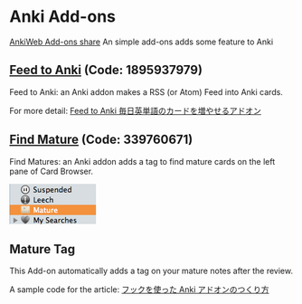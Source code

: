 # Anki Add-ons

[AnkiWeb Add-ons share](https://ankiweb.net/shared/info/1299246957)
An simple add-ons adds some feature to Anki

## [Feed to Anki](https://ankiweb.net/shared/info/1895937979) (Code: 1895937979)
Feed to Anki: an Anki addon makes a RSS (or Atom) Feed into Anki cards.

For more detail: [Feed to Anki 毎日英単語のカードを増やせるアドオン](http://rs.luminousspice.com/addon-feed-to-anki-for-wotd/)

## [Find Mature](https://ankiweb.net/shared/info/339760671) (Code: 339760671)
Find Matures: an Anki addon adds a tag to find mature cards on the left pane of Card Browser.

![mature tag in the pane](mature.png)

## Mature Tag
This Add-on automatically adds a tag on your mature notes after the review.

A sample code for the article: [フックを使った Anki アドオンのつくり方](http://rs.luminousspice.com/how_to_create_anki_add-ons/)
